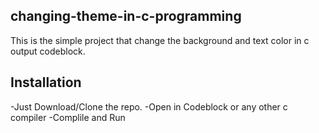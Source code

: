 ## changing-theme-in-c-programming
This is the simple project that change the background and text color in c output codeblock.

## Installation
-Just Download/Clone the repo.
-Open in Codeblock or any other c compiler
-Complile and Run

